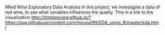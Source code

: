 #Red Wine Exploratory Data Analysis
In this project, we investigate a data of red wine, to see what variables influences the quality. 
This in a link to the visualization 
http://htmlpreview.github.io/?https://raw.githubusercontent.com/mouna199/EDA_using_R/master/eda.html
